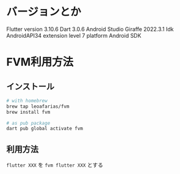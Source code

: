 # バージョンとか
Flutter version 3.10.6
Dart 3.0.6
Android Studio Giraffe 2022.3.1
Idk AndroidAPI34 extension level 7 platform Android SDK

# FVM利用方法

## インストール

```bash
# with homebrew
brew tap leoafarias/fvm
brew install fvm

# as pub package
dart pub global activate fvm
```

## 利用方法

`flutter XXX` を `fvm flutter XXX` とする
